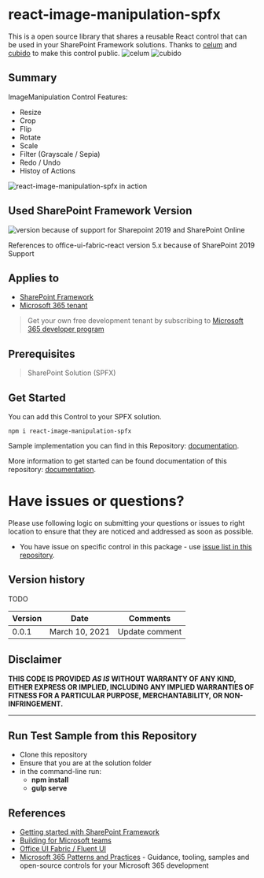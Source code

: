 # react-image-manipulation-spfx


This is a open source library that shares a reusable React control that can be used in your SharePoint Framework solutions.
Thanks to [celum](https://www.celum.com/) and [cubido](https://www.cubido.at/) to make this control public.
![celum](https://www.celum.com/wp-content/uploads/2019/08/celum-header-logo@2x.png)
![cubido](https://www.cubido.at/hs-fs/hubfs/cubido%20Logo%202019/cubido_Logo_72dpi_wei%C3%9FerHG.png?width=150&name=cubido_Logo_72dpi_wei%C3%9FerHG.png)

## Summary

ImageManipulation Control Features:

* Resize
* Crop
* Flip
* Rotate
* Scale
* Filter (Grayscale / Sepia)
* Redo / Undo
* Histoy of Actions

![react-image-manipulation-spfx in action](./docs/react-image-manipulation-spfx.png)


## Used SharePoint Framework Version

![version](https://img.shields.io/badge/version-1.4.0-green.svg)
because of support for Sharepoint 2019 and SharePoint Online 

References to office-ui-fabric-react version 5.x because of SharePoint 2019 Support

## Applies to

- [SharePoint Framework](https://aka.ms/spfx)
- [Microsoft 365 tenant](https://docs.microsoft.com/en-us/sharepoint/dev/spfx/set-up-your-developer-tenant)

> Get your own free development tenant by subscribing to [Microsoft 365 developer program](http://aka.ms/o365devprogram)

## Prerequisites

> SharePoint Solution (SPFX)


## Get Started

You can add this Control to your SPFX solution.

```
npm i react-image-manipulation-spfx
```

Sample implementation you can find in this Repository: [documentation](https://github.com/pnp/sp-dev-fx-webparts/tree/master/samples/react-image-editor).

More information to get started can be found documentation of this repository: [documentation](docs/GettingStart.md).

# Have issues or questions?

Please use following logic on submitting your questions or issues to right location to ensure that they are noticed and addressed as soon as possible.


* You have issue on specific control in this package - use [issue list in this repository](https://github.com/petkir/react-image-manipulation-spfx/issues).



## Version history
TODO

Version|Date|Comments
-------|----|--------
0.0.1|March 10, 2021|Update comment


## Disclaimer

**THIS CODE IS PROVIDED *AS IS* WITHOUT WARRANTY OF ANY KIND, EITHER EXPRESS OR IMPLIED, INCLUDING ANY IMPLIED WARRANTIES OF FITNESS FOR A PARTICULAR PURPOSE, MERCHANTABILITY, OR NON-INFRINGEMENT.**

---

## Run Test Sample from this Repository

- Clone this repository
- Ensure that you are at the solution folder
- in the command-line run:
  - **npm install**
  - **gulp serve**



## References

- [Getting started with SharePoint Framework](https://docs.microsoft.com/en-us/sharepoint/dev/spfx/set-up-your-developer-tenant)
- [Building for Microsoft teams](https://docs.microsoft.com/en-us/sharepoint/dev/spfx/build-for-teams-overview)
- [Office UI Fabric / Fluent UI](https://developer.microsoft.com/en-us/fluentui#/)
- [Microsoft 365 Patterns and Practices](https://aka.ms/m365pnp) - Guidance, tooling, samples and open-source controls for your Microsoft 365 development
